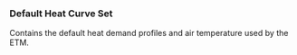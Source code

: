 ### Default Heat Curve Set

Contains the default heat demand profiles and air temperature used by the ETM.
